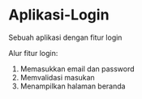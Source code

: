 # Aplikasi-Login
Sebuah aplikasi dengan fitur login  

Alur fitur login:
1. Memasukkan email dan password
2. Memvalidasi masukan
3. Menampilkan halaman beranda
